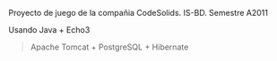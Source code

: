 Proyecto de juego de la compañia CodeSolids. IS-BD. Semestre A2011

Usando Java + Echo3
> Apache Tomcat +
> PostgreSQL +
> Hibernate